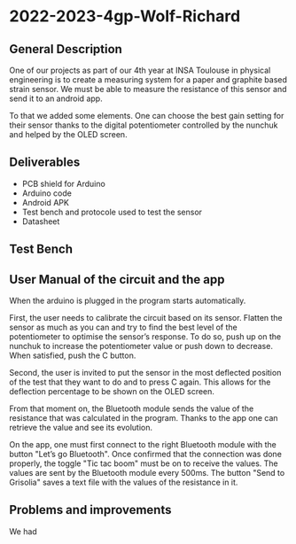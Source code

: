 # 2022-2023-4gp-Wolf-Richard

## General Description

One of our projects as part of our 4th year at INSA Toulouse in physical engineering is to create a measuring system for a paper and graphite based strain sensor. We must be able to measure the resistance of this sensor and send it to an android app.

To that we added some elements. One can choose the best gain setting for their sensor thanks to the digital potentiometer controlled by the nunchuk and helped by the OLED screen.

## Deliverables
- PCB shield for Arduino
- Arduino code
- Android APK
- Test bench and protocole used to test the sensor
- Datasheet

## Test Bench

## User Manual of the circuit and the app
When the arduino is plugged in the program starts automatically.

First, the user needs to calibrate the circuit based on its sensor. Flatten the sensor as much as you can and try to find the best level of the potentiometer to optimise the sensor’s response. To do so, push up on the nunchuk to increase the potentiometer value or push down to decrease. When satisfied, push the C button.

Second, the user is invited to put the sensor in the most deflected position of the test that they want to do and to press C again. This allows for the deflection percentage to be shown on the OLED screen.

From that moment on, the Bluetooth module sends the value of the resistance that was calculated in the program. Thanks to the app one can retrieve the value and see its evolution.

On the app, one must first connect to the right Bluetooth module with the button "Let’s go Bluetooth". Once confirmed that the connection was done properly, the toggle "Tic tac boom" must be on to receive the values. The values are sent by the Bluetooth module every 500ms. The button "Send to Grisolia" saves a text file with the values of the resistance in it.

## Problems and improvements

We had
